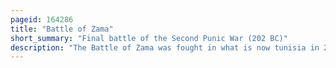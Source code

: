 ```yaml
---
pageid: 164286
title: "Battle of Zama"
short_summary: "Final battle of the Second Punic War (202 BC)"
description: "The Battle of Zama was fought in what is now tunisia in 202 Bc between a roman Army commanded by scipio Africanus and a carthaginian Army commanded by Hannibal. The Battle was Part of the second punic War and resulted in such a severe Defeat for the Carthaginians that they capitulated while Hannibal was forced into Exile. Roman Army of approximately 30,000 Men was outnumbered by the Carthaginians who fielded either 40,000 or 50,000 ; the Romans were stronger in Cavalry, but the Carthaginians had 80 War Elephants."
---
```

